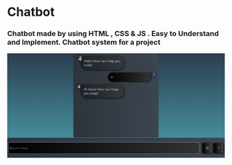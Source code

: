 # Chatbot
<h3>Chatbot made by using HTML , CSS & JS . Easy to Understand and Implement. Chatbot system for a project

</h3>
<img align="right" alt="coding" width="1500" src="https://github.com/strikerdev35/Chatbot/blob/main/chatbot.png">
